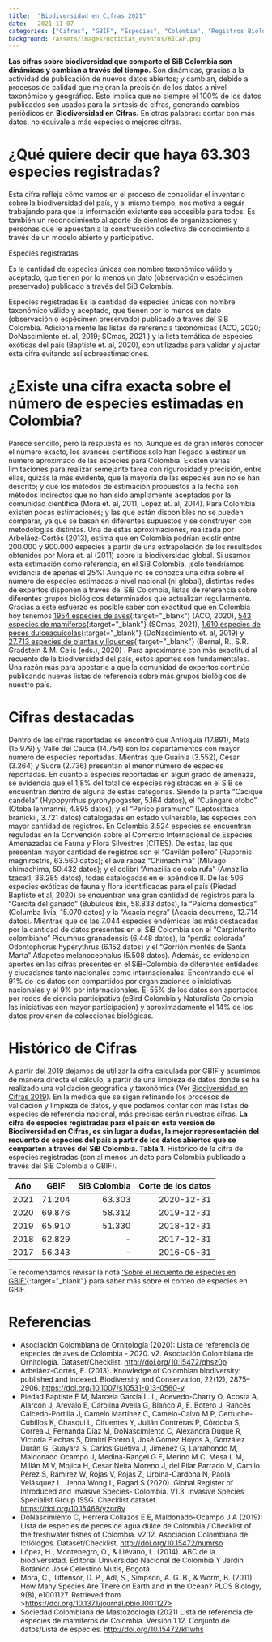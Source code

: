 ```yaml
---
title:  "Biodiversidad en Cifras 2021"
date:   2021-11-07
categories: ["Cifras", "GBIF", "Especies", "Colombia", "Registros Biológicos", "2021"]
background: /assets/images/noticias_eventos/RICAP.png
---
```


**Las cifras sobre biodiversidad que comparte el SiB Colombia son dinámicas y cambian a través del tiempo.** Son dinámicas, gracias a la actividad de publicación de nuevos datos abiertos; y cambian, debido a procesos de calidad que mejoran la precisión de los datos a nivel taxonómico y geográfico. Esto implica que no siempre el 100% de los datos publicados son usados para la síntesis de cifras, generando cambios periódicos en **Biodiversidad en Cifras.** En otras palabras: contar con más datos, no equivale a más especies o mejores cifras.

# ¿Qué quiere decir que haya 63.303 especies registradas?

Esta cifra refleja cómo vamos en el proceso de consolidar el inventario sobre la biodiversidad del país, y al mismo tiempo, nos motiva a seguir trabajando para que la información existente sea accesible para todos. Es también un reconocimiento al aporte de cientos de organizaciones y personas que le apuestan a la construcción colectiva de conocimiento a través de un modelo abierto y participativo. 

<form class="box">
  <div class="field">
    <label class="label">Especies registradas</label>
    <p>Es la cantidad de especies únicas con nombre taxonómico válido y aceptado, que tienen por lo menos un dato (observación o espécimen preservado) publicado a través del SiB Colombia.</p>
  </div>
</form>

Especies registradas
Es la cantidad de especies únicas con nombre taxonómico válido y aceptado, que tienen por lo menos un dato (observación o espécimen preservado) publicado a través del SiB Colombia. 
Adicionalmente las listas de referencia taxonómicas (ACO, 2020; DoNascimiento et. al, 2019; SCmas, 2021 ) y la lista temática de especies exóticas del país (Baptiste et. al, 2020), son utilizadas para validar y ajustar esta cifra evitando así sobreestimaciones. 

# ¿Existe una cifra exacta sobre el número de especies estimadas en Colombia?

Parece sencillo, pero la respuesta es no. Aunque es de gran interés conocer el número exacto, los avances científicos solo han llegado a estimar un número aproximado de las especies para Colombia. Existen varias limitaciones para realizar semejante tarea con rigurosidad y precisión, entre ellas, quizás la más evidente, que la mayoría de las especies aún no se han descrito; y que los métodos de estimación propuestos a la fecha son métodos indirectos que no han sido ampliamente aceptados por la comunidad científica (Mora et. al, 2011, López et. al, 2014).
Para Colombia existen pocas estimaciones; y las que están disponibles no se pueden comparar, ya que se basan en diferentes supuestos y se construyen con metodologías distintas. Una de estas aproximaciones, realizada por Arbeláez-Cortés (2013), estima que en Colombia podrían existir entre 200.000 y 900.000 especies a partir de una extrapolación de los resultados obtenidos por Mora et. al (2011) sobre la biodiversidad global. Si usamos esta estimación como referencia, en el SiB Colombia, ¡solo tendríamos evidencia de apenas el 25%!
Aunque no se conozca una cifra sobre el número de especies estimadas a nivel nacional (ni global), distintas redes de expertos disponen a través del SiB Colombia, listas de referencia sobre diferentes grupos biológicos determinados que actualizan regularmente. Gracias a este esfuerzo es posible saber con exactitud que en Colombia hoy tenemos [1954 especies de aves](https://doi.org/10.15472/qhsz0p){:target="_blank"} (ACO, 2020), [543 especies de mamíferos](https://doi.org/10.15472/kl1whs){:target="_blank"} (SCmas, 2021), [1.610 especies de peces dulceacuícolas](https://doi.org/10.15472/numrso){:target="_blank"} (DoNascimiento et. al, 2019) y [27.713 especies de plantas y líquenes](https://doi.org/10.15472/7avdhn){:target="_blank"} (Bernal, R., S.R. Gradstein & M. Celis (eds.), 2020) .
Para aproximarse con más exactitud al recuento de la biodiversidad del país, estos aportes son fundamentales. Una razón más para apostarle a que la comunidad de expertos continúe publicando nuevas listas de referencia sobre más grupos biológicos de nuestro país.

# Cifras destacadas

Dentro de las cifras reportadas se encontró que Antioquia (17.891), Meta (15.979) y Valle del Cauca (14.754) son los departamentos con mayor número de especies reportadas. Mientras que Guainia (3.552), Cesar (3.264) y Sucre (2.736) presentan el menor número de especies reportadas. 
En cuanto a especies reportadas en algún grado de amenaza, se evidencia que el 1,8% del total de especies registradas en el SiB se encuentran dentro de alguna de estas categorías. Siendo la planta “Cacique candela” (Hypopyrrhus pyrohypogaster, 5.164 datos), el “Cuángare otobo” (Otoba lehmannii, 4.895 datos); y el “Perico paramuno” (Leptosittaca branickii, 3.721 datos) catalogadas en estado vulnerable, las especies con mayor cantidad de registros.
En Colombia 3.524 especies se encuentran reguladas en la Convención sobre el Comercio Internacional de Especies Amenazadas de Fauna y Flora Silvestres (CITES). De estas, las que presentan mayor cantidad de registros son el “Gavilán pollero” (Rupornis magnirostris, 63.560 datos); el ave rapaz “Chimachimá” (Milvago chimachima, 50.432 datos); y el  colibrí “Amazilia de cola rufa” (Amazilia tzacatl, 36.285 datos), todas catalogadas en el apéndice II.
De las 506 especies exóticas de fauna y flora identificadas para el país (Piedad Baptiste et al, 2020) se encuentran una gran cantidad de registros para la “Garcita del ganado” (Bubulcus ibis, 58.833 datos),  la “Paloma doméstica”  (Columba livia, 15.070 datos) y la “Acacia negra” (Acacia decurrens, 12.714 datos). Mientras que de las 7.044 especies endémicas las más destacadas por la cantidad de datos presentes en el SiB Colombia son el “Carpinterito colombiano” Picumnus granadensis (6.448 datos), la “perdiz colorada” Odontophorus hyperythrus (6.152 datos) y el “Gorrión montés de Santa Marta” Atlapetes melanocephalus (5.508 datos).
Además, se evidencian aportes en las cifras presentes en el SiB-Colombia de diferentes entidades y ciudadanos tanto nacionales como internacionales. Encontrando que el 91% de los datos son compartidos por organizaciones o iniciativas  nacionales y el 9% por internacionales. El 55%  de los datos son aportados por redes de ciencia participativa (eBird Colombia y Naturalista Colombia las iniciativas con mayor participación) y aproximadamente el 14% de los datos provienen de colecciones biológicas.

# Histórico de Cifras

A partir del 2019 dejamos de utilizar la cifra calculada por GBIF y asumimos de manera directa el cálculo, a partir de una limpieza de datos donde se ha realizado una validación geográfica y taxonómica (Ver [Biodiversidad en Cifras 2019](https://biodiversidad.co/post/2019/biodiversidad-en-cifras/)).
En la medida que se sigan refinando los procesos de validación y limpieza de datos, y que podamos contar con más listas de especies de referencia nacional, más precisas serán nuestras cifras. **La cifra de especies registradas para el país en esta versión de Biodiversidad en Cifras, es sin lugar a dudas, la mejor representación del recuento de especies del país a partir de los datos abiertos que se comparten a través del SiB Colombia.**
**Tabla 1.** Histórico de la cifra de especies registradas (con al menos un dato para Colombia publicado a través del SiB Colombia o GBIF).

| Año       | GBIF       | SiB Colombia  |  Corte de los datos  |
| ------------- |:-------------:| -----:|-----:|
|2021|71.204|63.303|2020-12-31|
|2020|69.876|58.312|2019-12-31|
| 2019 | 65.910 | 51.330| 2018-12-31|
| 2018 | 62.829 | - | 2017-12-31|
| 2017 | 56.343| -  | 2016-05-31|

 
 
Te recomendamos revisar la nota [‘Sobre el recuento de especies en GBIF’](https://www.gbif.org/es/about-species-counts){:target="_blank"} para saber más sobre el conteo de especies en  GBIF.

# Referencias
* Asociación Colombiana de Ornitología (2020): Lista de referencia de especies de aves de Colombia - 2020. v2. Asociación Colombiana de Ornitología. Dataset/Checklist. <http://doi.org/10.15472/qhsz0p>
* Arbeláez-Cortés, E. (2013). Knowledge of Colombian biodiversity: published and indexed. Biodiversity and Conservation, 22(12), 2875–2906. <https://doi.org/10.1007/s10531-013-0560-y>
* Piedad Baptiste E M, Marcela García L. L, Acevedo-Charry O, Acosta A, Alarcón J, Arévalo E, Carolina Avella G, Blanco A, E. Botero J, Rancés Caicedo-Portilla J, Camelo Martínez C, Camelo-Calvo M P, Certuche-Cubillos K, Chasqui L, Cifuentes Y, Julián Contreras P, Córdoba S, Correa J, Fernanda Díaz M, DoNascimiento C, Alexandra Duque R, Victoria Flechas S, Dimitri Forero I, José Gómez Hoyos A, González Durán G, Guayara S, Carlos Guetiva J, Jiménez G, Larrahondo M, Maldonado Ocampo J, Medina-Rangel G F, Merino M C, Mesa L M, Millán M V, Mojica H, César Neita Moreno J, del Pilar Parrado M, Camilo Pérez S, Ramírez W, Rojas V, Rojas Z, Urbina-Cardona N, Paola Velásquez L, Jenna Wong L, Pagad S (2020). Global Register of Introduced and Invasive Species- Colombia. V1.3. Invasive Species Specialist Group ISSG. Checklist dataset. <https://doi.org/10.15468/yznr8v>
* DoNascimiento C, Herrera Collazos E E, Maldonado-Ocampo J A (2019): Lista de especies de peces de agua dulce de Colombia / Checklist of the freshwater fishes of Colombia. v2.12. Asociación Colombiana de Ictiólogos. Dataset/Checklist. <http://doi.org/10.15472/numrso>
* López, H., Montenegro, O., & Liévano, L. (2014). ABC de la biodiversidad. Editorial Universidad Nacional de Colombia Y Jardín Botánico José Celestino Mutis, Bogotá.
* Mora, C., Tittensor, D. P., Adl, S., Simpson, A. G. B., & Worm, B. (2011). How Many Species Are There on Earth and in the Ocean? PLOS Biology, 9(8), e1001127. Retrieved from >https://doi.org/10.1371/journal.pbio.1001127>
* Sociedad Colombiana de Mastozoología (2021) Lista de referencia de especies de mamíferos de Colombia. Versión 1.12. Conjunto de datos/Lista de especies. <http://doi.org/10.15472/kl1whs>

